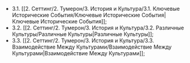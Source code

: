 - 3.1. [[2. Сеттинг/2. Тумерон/3. История и Культура/3.1. Ключевые Исторические События/Ключевые Исторические События|Ключевые Исторические События]];
- 3.2. [[2. Сеттинг/2. Тумерон/3. История и Культура/3.2. Различные Культуры/Различные Культуры|Различные Культуры]];
- 3.3. [[2. Сеттинг/2. Тумерон/3. История и Культура/3.3. Взаимодействие Между Культурами/Взаимодействие Между Культурами|Взаимодействие Между Культурами]];
